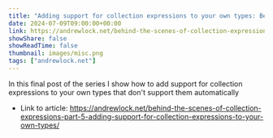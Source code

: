 ```yaml
---
title: "Adding support for collection expressions to your own types: Behind the scenes of collection expressions - Part 5"
date: 2024-07-09T09:00:00+00:00
link: https://andrewlock.net/behind-the-scenes-of-collection-expressions-part-5-adding-support-for-collection-expressions-to-your-own-types/
showShare: false
showReadTime: false
thumbnail: images/misc.png
tags: ["andrewlock.net"]
---
```

In this final post of the series I show how to add support for collection expressions to your own types that don't support them automatically

- Link to article: https://andrewlock.net/behind-the-scenes-of-collection-expressions-part-5-adding-support-for-collection-expressions-to-your-own-types/